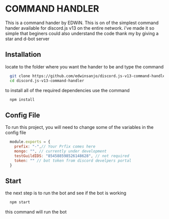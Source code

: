 
# COMMAND HANDLER

This is a command hander by EDWiN. This is on of the simplest command hander available for discord.js v13 on the entire network. i've made it so simple that beginers could also understand the code thank my by giving a star and d-bot server

## Installation

locate to the folder where you want the hander to be and type the command

```bash
  git clone https://github.com/edwinsanjo/discord.js-v13-command-handler.git
  cd discord.js-v13-command-handler
```

to install all of the required dependencies use the command

```bash
  npm install
```
## Config File

To run this project, you will need to change some of the variables in the config file

```js
  module.exports = {
    prefix: "-",// Your Prfix comes here
    mongo: "", // currently under development
    testGuildIDS: "854588598526148628", // not required
    token: "" // bot token from discord develpers portal
  }
```
## Start
the next step is to run the bot and see if the bot is working
```bash
  npm start
```
this command will run the bot